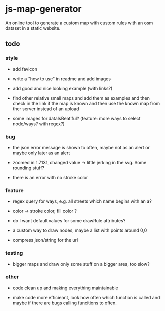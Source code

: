 # js-map-generator

An online tool to generate a custom map with custom rules with an osm dataset in a static website.

## todo

### style

- add favicon

- write a "how to use" in readme and add images

- add good and nice looking example (with links?)

- find other relative small maps and add them as examples and then check in the link if the map is known and then use the known map from ther server instead of an upload

- some images for dataIsBeatiful? (feature: more ways to select node/ways? with regex?)

### bug

- the json error message is shown to often, maybe not as an alert or maybe only later as an alert

- zoomed in 1.7131, changed value -> little jerking in the svg. Some rounding stuff?

- there is an error with no stroke color

### feature

- regex query for ways, e.g. all streets which name begins with an a?

- color -> stroke color, fill color ?

- do I want default values for some drawRule attributes?

- a custom way to draw nodes, maybe a list with points around 0,0

- compress json/string for the url

### testing

- bigger maps and draw only some stuff on a bigger area, too slow?

### other

- code clean up and making everything maintainable

- make code more efficieant, look how often which function is called and maybe if there are bugs calling funcitions to often.
